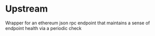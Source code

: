 # Upstream

Wrapper for an ethereum json rpc endpoint that maintains a sense of endpoint health via a periodic check
